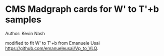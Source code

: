 # CMS Madgraph cards for W' to T'+b samples
Author: Kevin Nash 

modified to fit W' to T'+b from Emanuele Usai https://github.com/emanueleusai/Vp_to_VLQ.  

